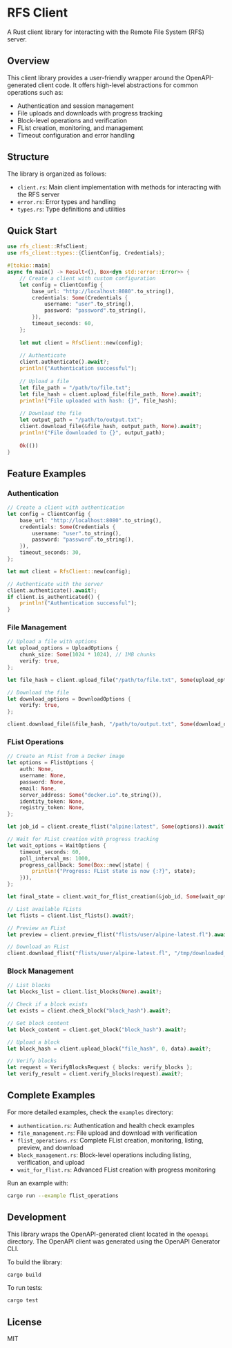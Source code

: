 # RFS Client

A Rust client library for interacting with the Remote File System (RFS) server.

## Overview

This client library provides a user-friendly wrapper around the OpenAPI-generated client code. It offers high-level abstractions for common operations such as:

- Authentication and session management
- File uploads and downloads with progress tracking
- Block-level operations and verification
- FList creation, monitoring, and management
- Timeout configuration and error handling

## Structure

The library is organized as follows:

- `client.rs`: Main client implementation with methods for interacting with the RFS server
- `error.rs`: Error types and handling
- `types.rs`: Type definitions and utilities

## Quick Start

```rust
use rfs_client::RfsClient;
use rfs_client::types::{ClientConfig, Credentials};

#[tokio::main]
async fn main() -> Result<(), Box<dyn std::error::Error>> {
    // Create a client with custom configuration
    let config = ClientConfig {
        base_url: "http://localhost:8080".to_string(),
        credentials: Some(Credentials {
            username: "user".to_string(),
            password: "password".to_string(),
        }),
        timeout_seconds: 60,
    };
    
    let mut client = RfsClient::new(config);
    
    // Authenticate
    client.authenticate().await?;
    println!("Authentication successful");
    
    // Upload a file
    let file_path = "/path/to/file.txt";
    let file_hash = client.upload_file(file_path, None).await?;
    println!("File uploaded with hash: {}", file_hash);
    
    // Download the file
    let output_path = "/path/to/output.txt";
    client.download_file(&file_hash, output_path, None).await?;
    println!("File downloaded to {}", output_path);
    
    Ok(())
}
```

## Feature Examples

### Authentication

```rust
// Create a client with authentication
let config = ClientConfig {
    base_url: "http://localhost:8080".to_string(),
    credentials: Some(Credentials {
        username: "user".to_string(),
        password: "password".to_string(),
    }),
    timeout_seconds: 30,
};

let mut client = RfsClient::new(config);

// Authenticate with the server
client.authenticate().await?;
if client.is_authenticated() {
    println!("Authentication successful");
}
```

### File Management

```rust
// Upload a file with options
let upload_options = UploadOptions {
    chunk_size: Some(1024 * 1024), // 1MB chunks
    verify: true,
};

let file_hash = client.upload_file("/path/to/file.txt", Some(upload_options)).await?;

// Download the file
let download_options = DownloadOptions {
    verify: true,
};

client.download_file(&file_hash, "/path/to/output.txt", Some(download_options)).await?;
```

### FList Operations

```rust
// Create an FList from a Docker image
let options = FlistOptions {
    auth: None,
    username: None,
    password: None,
    email: None,
    server_address: Some("docker.io".to_string()),
    identity_token: None,
    registry_token: None,
};

let job_id = client.create_flist("alpine:latest", Some(options)).await?;

// Wait for FList creation with progress tracking
let wait_options = WaitOptions {
    timeout_seconds: 60,
    poll_interval_ms: 1000,
    progress_callback: Some(Box::new(|state| {
        println!("Progress: FList state is now {:?}", state);
    })),
};

let final_state = client.wait_for_flist_creation(&job_id, Some(wait_options)).await?;

// List available FLists
let flists = client.list_flists().await?;

// Preview an FList
let preview = client.preview_flist("flists/user/alpine-latest.fl").await?;

// Download an FList
client.download_flist("flists/user/alpine-latest.fl", "/tmp/downloaded_flist.fl").await?;
```

### Block Management

```rust
// List blocks
let blocks_list = client.list_blocks(None).await?;

// Check if a block exists
let exists = client.check_block("block_hash").await?;

// Get block content
let block_content = client.get_block("block_hash").await?;

// Upload a block
let block_hash = client.upload_block("file_hash", 0, data).await?;

// Verify blocks
let request = VerifyBlocksRequest { blocks: verify_blocks };
let verify_result = client.verify_blocks(request).await?;
```

## Complete Examples

For more detailed examples, check the `examples` directory:

- `authentication.rs`: Authentication and health check examples
- `file_management.rs`: File upload and download with verification
- `flist_operations.rs`: Complete FList creation, monitoring, listing, preview, and download
- `block_management.rs`: Block-level operations including listing, verification, and upload
- `wait_for_flist.rs`: Advanced FList creation with progress monitoring

Run an example with:

```bash
cargo run --example flist_operations
```

## Development

This library wraps the OpenAPI-generated client located in the `openapi` directory. The OpenAPI client was generated using the OpenAPI Generator CLI.

To build the library:

```bash
cargo build
```

To run tests:

```bash
cargo test
```

## License

MIT
